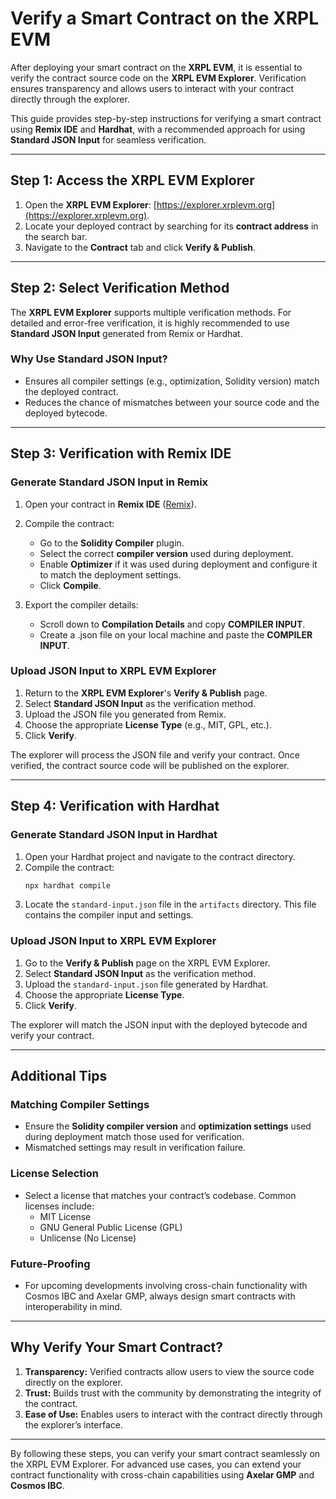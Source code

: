 # Verify a Smart Contract on the XRPL EVM

After deploying your smart contract on the **XRPL EVM**, it is essential to verify the contract source code on the **XRPL EVM Explorer**. Verification ensures transparency and allows users to interact with your contract directly through the explorer.

This guide provides step-by-step instructions for verifying a smart contract using **Remix IDE** and **Hardhat**, with a recommended approach for using **Standard JSON Input** for seamless verification.

---

## Step 1: Access the XRPL EVM Explorer

1. Open the **XRPL EVM Explorer**: [https://explorer.xrplevm.org](https://explorer.xrplevm.org).
2. Locate your deployed contract by searching for its **contract address** in the search bar.
3. Navigate to the **Contract** tab and click **Verify & Publish**.

---

## Step 2: Select Verification Method

The **XRPL EVM Explorer** supports multiple verification methods. For detailed and error-free verification, it is highly recommended to use **Standard JSON Input** generated from Remix or Hardhat.

### Why Use Standard JSON Input?

- Ensures all compiler settings (e.g., optimization, Solidity version) match the deployed contract.
- Reduces the chance of mismatches between your source code and the deployed bytecode.

---

## Step 3: Verification with Remix IDE

### Generate Standard JSON Input in Remix

1. Open your contract in **Remix IDE** ([Remix](https://remix.ethereum.org)).
2. Compile the contract:
   - Go to the **Solidity Compiler** plugin.
   - Select the correct **compiler version** used during deployment.
   - Enable **Optimizer** if it was used during deployment and configure it to match the deployment settings.
   - Click **Compile**.

3. Export the compiler details:
   - Scroll down to **Compilation Details** and copy **COMPILER INPUT**.
   - Create a .json file on your local machine and paste the **COMPILER INPUT**.

### Upload JSON Input to XRPL EVM Explorer

1. Return to the **XRPL EVM Explorer**'s **Verify & Publish** page.
2. Select **Standard JSON Input** as the verification method.
3. Upload the JSON file you generated from Remix.
4. Choose the appropriate **License Type** (e.g., MIT, GPL, etc.).
5. Click **Verify**.

The explorer will process the JSON file and verify your contract. Once verified, the contract source code will be published on the explorer.

---

## Step 4: Verification with Hardhat

### Generate Standard JSON Input in Hardhat

1. Open your Hardhat project and navigate to the contract directory.
2. Compile the contract:
   ```bash
   npx hardhat compile
   ```
3. Locate the `standard-input.json` file in the `artifacts` directory. This file contains the compiler input and settings.

### Upload JSON Input to XRPL EVM Explorer

1. Go to the **Verify & Publish** page on the XRPL EVM Explorer.
2. Select **Standard JSON Input** as the verification method.
3. Upload the `standard-input.json` file generated by Hardhat.
4. Choose the appropriate **License Type**.
5. Click **Verify**.

The explorer will match the JSON input with the deployed bytecode and verify your contract.

---

## Additional Tips

### Matching Compiler Settings
- Ensure the **Solidity compiler version** and **optimization settings** used during deployment match those used for verification.
- Mismatched settings may result in verification failure.

### License Selection
- Select a license that matches your contract’s codebase. Common licenses include:
  - MIT License
  - GNU General Public License (GPL)
  - Unlicense (No License)

### Future-Proofing
- For upcoming developments involving cross-chain functionality with Cosmos IBC and Axelar GMP, always design smart contracts with interoperability in mind.

---

## Why Verify Your Smart Contract?

1. **Transparency:** Verified contracts allow users to view the source code directly on the explorer.
2. **Trust:** Builds trust with the community by demonstrating the integrity of the contract.
3. **Ease of Use:** Enables users to interact with the contract directly through the explorer’s interface.

---

By following these steps, you can verify your smart contract seamlessly on the XRPL EVM Explorer. For advanced use cases, you can extend your contract functionality with cross-chain capabilities using **Axelar GMP** and **Cosmos IBC**.